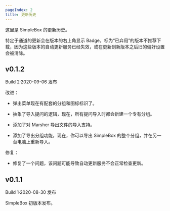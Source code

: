 ```yaml
---
pageIndex: 2
title: 更新历史
---
```


这里是 SimpleBox 的更新历史。

特定于通道的更新会在版本的右上角显示 Badge。标为“已弃用”的版本不推荐下载，因为这些版本的自动更新服务已经失效，或在更新到新版本之后旧的偏好设置会被清除。

## v0.1.2

Build 2·2020-09-06 发布

改进：

- 弹出菜单现在有配套的分组和图标标识了。

- 抽象了导入提问的逻辑，现在，所有提问导入时都会新建一个专有分组。

- 添加了对 Marsher 导出文件的导入支持。

- 添加了导出分组功能，现在，你可以导出 SimpleBox 的整个分组，并在另一台电脑上重新导入。

修复：

- 修复了一个问题，该问题可能导致自动更新服务不会正常检查更新。

## v0.1.1

Build 1·2020-08-30 发布

SimpleBox 初版本发布。
